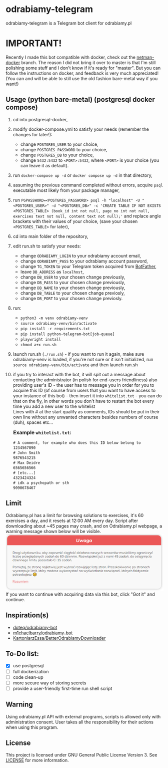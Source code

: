 # odrabiamy-telegram
odrabiamy-telegram is a Telegram bot client for odrabiamy.pl

# IMPORTANT!
Recently I made this bot compatible with docker, check out the [netman-docker](https://github.com/NetMan134/odrabiamy-telegram/tree/netman-docker "netman-docker") branch.
The reason I did not bring it over to master is that I'm still polishing some stuff and I don't know if it's ready for "master".
But you can follow the instructions on docker, and feedback is very much appreciated! (You can and will be able to still use the old fashion bare-metal way if you want!)

## Usage (python bare-metal) (postgresql docker compose)
<!-- 1. Setup a PostgreSQL server: -->
<!-- 1. Use PostgreSQL docker compose (linux)<br> -->
1. cd into postgresql-docker,
2. modify docker-compose.yml to satisfy your needs (remember the changes for later!):
    - change `POSTGRES_USER` to your choice,
    - change `POSTGRES_PASSWORD` to your choice,
    - change `POSTGRES_DB` to your choice,
    - change `5432:5432` to `<PORT>:5432`, where `<PORT>` is your choice (you can leave it as default).
3. run `docker-compose up -d` or `docker compose up -d` in that directory,
4. assuming the previous command completed without errors, acquire `psql` executable most likely from your package manager,
5. run `PGPASSWORD=<POSTGRES_PASSWORD> psql -h "localhost" -U "<POSTGRES_USER>" -d "<POSTGRES_DB>" -c 'CREATE TABLE IF NOT EXISTS <POSTGRES_TABLE> (book_id int not null, page_no int not null, exercises text not null, content text not null);'` and replace angle brackets with their values of your choice, (save your chosen `<POSTGRES_TABLE>` for later),
6. cd into main folder of the repository,
7. edit run.sh to satisfy your needs:
    - change `ODRABIAMY_LOGIN` to your odrabiamy account email,
    - change `ODRABIAMY_PASS` to your odrabiamy account password,
    - change `TG_TOKEN` to your Telegram token acquired from [BotFather](https://t.me/@BotFather "BotFather"),
    - leave `DB_ADDRESS` as `localhost`,
    - change `DB_USER` to your chosen change previously,
    - change `DB_PASS` to your chosen change previously,
    - change `DB_NAME` to your chosen change previously,
    - change `DB_TABLE` to your chosen change previosly,
    - change `DB_PORT` to your chosen change previosly.
8. run:
    - `python3 -m venv odrabiamy-venv`
    - `source odrabiamy-venv/bin/activate`
    - `pip install -r requirements.txt`
    - `pip install python-telegram-bot[job-queue]`
    - `playwright install`
    - `chmod a+x run.sh`
9. launch run.sh (`./run.sh`) - if you want to run it again, make sure odrabiamy-venv is loaded, if you're not sure or it isn't initialized, run `source odrabiamy-venv/bin/activate` and then launch run.sh
10. if you try to interact with the bot, it will spit out a message about contacting the administrator (in polish for end-users friendliness) also providing user's ID - the user has to message you in order for you to acquire this ID (of course from users that you want to have access to your instance of this bot) - then insert it into `whitelist.txt` - you can do that on the fly, in other words you don't have to restart the bot every time you add a new user to the whitelist<br>Lines with # at the start qualify as comments, IDs should be put in their own line without any unwanted characters besides numbers of course (duh), spaces etc...<h3 style="margin:0;padding:0;">Example `whitelist.txt`:</h3>
    ```
    # A comment, for example who does this ID below belong to
    1234567890
    # John Smith
    9876543215
    # Max Deidre
    6565656566
    # [etc...]
    4323424324
    # idk a psychopath or sth
    9090678467
    ```


    <!-- !["postgresql table config"](https://raw.githubusercontent.com/NetMan134/odrabiamy-telegram/master/postgresql-table.png "postgresql table config")<br> -->
<!-- 3. Set environment variables:
    * `ODRABIAMY_LOGIN`,
    * `ODRABIAMY_PASS`,
    * `TELEGRAM_BOT_TOKEN`,
    * `DB_ADDRESS`,
    * `DB_USER`,
    * `DB_PASS`,
    * `DB_NAME`
4. Run the script! (`python odrabiamy-bot-telegram.py`) -->
<!--
## Usage with docker-compose (not recommended FOR NOW, need to check this later)
1. Edit docker-compose.yml, set environment variables:
    * `ODRABIAMY_LOGIN`,
    * `ODRABIAMY_PASS`,
    * `TELEGRAM_BOT_TOKEN`,
    * `DB_ADDRESS`,
    * `DB_USER`,
    * `DB_PASS`,
    * `DB_NAME`
2. Run docker-compose `docker-compose up` (need to check this later) -->

## Limit
Odrabiamy.pl has a limit for browsing solutions to exercises, it's 60 exercises a day, and it resets at 12:00 AM every day.
Script after downloading about ~45 pages may crash, and on Odrabiamy.pl webpage, a warning message shown below will be visible.<br>
!["odrabiamy.pl warning message"](https://raw.githubusercontent.com/NetMan134/odrabiamy-telegram/master/warning.png "odrabiamy.pl warning message")<br>
If you want to continue with acquiring data via this bot, click "Got it" and continue.

## Inspiration(s)
* [doteq/odrabiamy-bot](https://github.com/doteq/odrabiamy-bot "doteq/odrabiamy-bot")
* [m1chaelbarry/odrabiamy-bot](https://github.com/m1chaelbarry/odrabiamy-bot "m1chaelbarry/odrabiamy-bot")
* [KartoniarzEssa/BetterOdrabiamyDownloader](https://github.com/KartoniarzEssa/BetterOdrabiamyDownloader "KartoniarzEssa/BetterOdrabiamyDownloader")

## To-Do list:
- [X] use postgresql
- [ ] full dockerization
- [ ] code clean-up
- [ ] more secure way of storing secrets
- [ ] provide a user-friendly first-time run shell script

## Warning
Using odrabiamy.pl API with external programs, scripts is allowed only with administration consent.
User takes all the responsibility for their actions when using this program.

## License
This project is licensed under GNU General Public License Version 3.
See [LICENSE](https://github.com/NetMan134/odrabiamy-telegram/blob/master/LICENSE) for more information.
